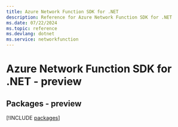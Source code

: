 ```yaml
---
title: Azure Network Function SDK for .NET
description: Reference for Azure Network Function SDK for .NET
ms.date: 07/22/2024
ms.topic: reference
ms.devlang: dotnet
ms.service: networkfunction
---
```

# Azure Network Function SDK for .NET - preview
## Packages - preview
[!INCLUDE [packages](network-function-index.md)]